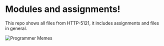 # Modules and assignments!

This repo shows all files from HTTP-5121, it includes assignments and files in general.

![Programmer Memes](https://res.cloudinary.com/practicaldev/image/fetch/s--uQxpXbU5--/c_limit%2Cf_auto%2Cfl_progressive%2Cq_auto%2Cw_880/https://inteng-storage.s3.amazonaws.com/img/iea/yrwQvLJbON/sizes/programmer-memes_md.jpg)

